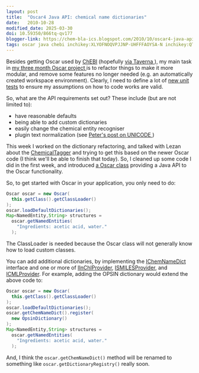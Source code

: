 ```yaml
---
layout: post
title:  "Oscar4 Java API: chemical name dictionaries"
date:   2010-10-28
modified_date: 2025-03-30
doi: 10.59350/866tq-qv177
blogger-link: https://chem-bla-ics.blogspot.com/2010/10/oscar4-java-api-chemical-name.html
tags: oscar java chebi inchikey:XLYOFNOQVPJJNP-UHFFFAOYSA-N inchikey:QTBSBXVTEAMEQO-UHFFFAOYSA-N
---
```


Besides getting Oscar used by [ChEBI](http://www.ebi.ac.uk/chebi/) (hopefully [via Taverna <i class="fa-solid fa-recycle fa-xs"></i>](https://chem-bla-ics.linkedchemistry.info/2010/10/21/oscar-text-mining-in-taverna.html)),
my main task in [my three month Oscar project <i class="fa-solid fa-recycle fa-xs"></i>](https://chem-bla-ics.linkedchemistry.info/2010/10/15/working-on-oscar-for-three-months.html)
is to refactor things to make it more modular, and remove some features no longer needed (e.g. an automatically created workspace environment).
Clearly, I need to define a lot of [new unit tests](http://chem-bla-ics.blogspot.com/2010/10/multiple-unit-test-inheritance-with.html)
to ensure my assumptions on how to code works are valid.

So, what are the API requirements set out? These include (but are not limited to):

* have reasonable defaults
* being able to add custom dictionaries
* easily change the chemical entity recogniser
* plugin text normalization (see [Peter's post on UNICODE <i class="fa-solid fa-recycle fa-xs"></i>](https://blogs.ch.cam.ac.uk/pmr/2010/10/24/the-absolute-minimum-every-scientist-with-data-absolutely-positively-must-know-about-unicode-and-character-sets-no-excuses/))

This week I worked on the dictionary refactoring, and talked with Lezan about the [ChemicalTagger](http://www-ucc.ch.cam.ac.uk/products/software/chemicaltagger)
and trying to get this based on the newer Oscar code (I think we'll be able to finish that today). So, I cleaned up
some code I did in the first week, and introduced [a Oscar class](https://bitbucket.org/wwmm/oscar4/src/bf79fd11045c/oscar4-api/src/main/java/uk/ac/cam/ch/wwmm/oscar/Oscar.java)
providing a Java API to the Oscar functionality.

So, to get started with Oscar in your application, you only need to do:

```java
Oscar oscar = new Oscar(
  this.getClass().getClassLoader()
);
oscar.loadDefaultDictionaries();
Map<NamedEntity,String> structures =
  oscar.getNamedEntities(
    "Ingredients: acetic acid, water."
  );
```

The ClassLoader is needed because the Oscar class will not generally know how to load custom classes.

You can add additional dictionaries, by implementing the [IChemNameDict](https://bitbucket.org/wwmm/oscar4/src/tip/oscar4-chemnamedict/src/main/java/uk/ac/cam/ch/wwmm/oscar/chemnamedict/IChemNameDict.java)
interface and one or more of [IInChIProvider](https://bitbucket.org/wwmm/oscar4/src/tip/oscar4-chemnamedict/src/main/java/uk/ac/cam/ch/wwmm/oscar/chemnamedict/IInChIProvider.java),
[ISMILESProvider](https://bitbucket.org/wwmm/oscar4/src/tip/oscar4-chemnamedict/src/main/java/uk/ac/cam/ch/wwmm/oscar/chemnamedict/ISMILESProvider.java),
and [ICMLProvider](https://bitbucket.org/wwmm/oscar4/src/tip/oscar4-chemnamedict/src/main/java/uk/ac/cam/ch/wwmm/oscar/chemnamedict/ICMLProvider.java).
For example, adding the OPSIN dictionary would extend the above code to:

```java
Oscar oscar = new Oscar(
  this.getClass().getClassLoader()
);
oscar.loadDefaultDictionaries();
oscar.getChemNameDict().register(
  new OpsinDictionary()
);
Map<NamedEntity,String> structures =
  oscar.getNamedEntities(
    "Ingredients: acetic acid, water."
  );
```

And, I think the `oscar.getChemNameDict()` method will be renamed to something like `oscar.getDictionaryRegistry()` really soon.
